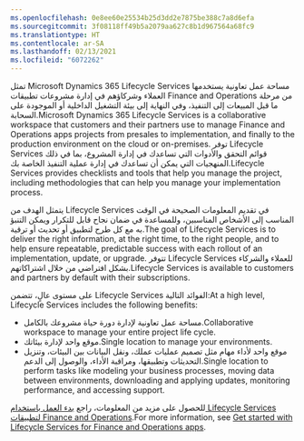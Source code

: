 ```yaml
---
ms.openlocfilehash: 0e8ee60e25534b25d3dd2e7875be388c7a8d6efa
ms.sourcegitcommit: 3f08118ff49b5a2079aa627c8b1d967564a68fc9
ms.translationtype: HT
ms.contentlocale: ar-SA
ms.lasthandoff: 02/13/2021
ms.locfileid: "6072262"
---
```

<span data-ttu-id="b1345-101">تمثل Microsoft Dynamics 365 Lifecycle Services مساحة عمل تعاونية يستخدمها العملاء وشركاؤهم في إدارة مشروعات تطبيقات Finance and Operations من مرحلة ما قبل المبيعات إلى التنفيذ، وفي النهاية إلى بيئة التشغيل الداخلية أو الموجودة على السحابة.</span><span class="sxs-lookup"><span data-stu-id="b1345-101">Microsoft Dynamics 365 Lifecycle Services is a collaborative workspace that customers and their partners use to manage Finance and Operations apps projects from presales to implementation, and finally to the production environment on the cloud or on-premises.</span></span> <span data-ttu-id="b1345-102">توفر Lifecycle Services قوائم التحقق والأدوات التي تساعدك في إدارة المشروع، بما في ذلك المنهجيات التي يمكن أن تساعدك في إدارة عملية التنفيذ الخاصة بك.</span><span class="sxs-lookup"><span data-stu-id="b1345-102">Lifecycle Services provides checklists and tools that help you manage the project, including methodologies that can help you manage your implementation process.</span></span> 

<span data-ttu-id="b1345-103">يتمثل الهدف من Lifecycle Services في تقديم المعلومات الصحيحة في الوقت المناسب إلى الأشخاص المناسبين، وللمساعدة في ضمان نجاح قابل للتكرار ويمكن التنبؤ به مع كل طرح لتطبيق أو تحديث أو ترقية.</span><span class="sxs-lookup"><span data-stu-id="b1345-103">The goal of Lifecycle Services is to deliver the right information, at the right time, to the right people, and to help ensure repeatable, predictable success with each rollout of an implementation, update, or upgrade.</span></span> <span data-ttu-id="b1345-104">تتوفر Lifecycle Services للعملاء والشركاء بشكل افتراضي من خلال اشتراكاتهم.</span><span class="sxs-lookup"><span data-stu-id="b1345-104">Lifecycle Services is available to customers and partners by default with their subscriptions.</span></span>

<span data-ttu-id="b1345-105">على مستوى عالٍ، تتضمن Lifecycle Services الفوائد التالية:</span><span class="sxs-lookup"><span data-stu-id="b1345-105">At a high level, Lifecycle Services includes the following benefits:</span></span>

- <span data-ttu-id="b1345-106">مساحة عمل تعاونية لإدارة دورة حياة مشروعك بالكامل.</span><span class="sxs-lookup"><span data-stu-id="b1345-106">Collaborative workspace to manage your entire project life cycle.</span></span> 
- <span data-ttu-id="b1345-107">موقع واحد لإدارة بيئاتك.</span><span class="sxs-lookup"><span data-stu-id="b1345-107">Single location to manage your environments.</span></span>
- <span data-ttu-id="b1345-108">موقع واحد لأداء مهام مثل تصميم عمليات عملك، ونقل البيانات بين البيئات، وتنزيل التحديثات وتطبيقها، ومراقبة الأداء، والوصول إلى الدعم.</span><span class="sxs-lookup"><span data-stu-id="b1345-108">Single location to perform tasks like modeling your business processes, moving data between environments, downloading and applying updates, monitoring performance, and accessing support.</span></span> 

<span data-ttu-id="b1345-109">للحصول على مزيد من المعلومات، راجع [بدء العمل باستخدام Lifecycle Services لتطبيقات Finance and Operations](https://docs.microsoft.com/learn/modules/get-started-lifecycle-services-finance-operations//?azure-portal=true).</span><span class="sxs-lookup"><span data-stu-id="b1345-109">For more information, see [Get started with Lifecycle Services for Finance and Operations apps](https://docs.microsoft.com/learn/modules/get-started-lifecycle-services-finance-operations//?azure-portal=true).</span></span>

